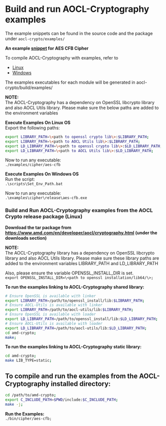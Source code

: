 # Build and run AOCL-Cryptography examples

The example snippets can be found in the source code and the package under `aocl-crypto/examples/`

**An example [snippet](https://github.com/amd/aocl-crypto/blob/main/examples/cipher/aes-cfb.c) for AES CFB Cipher**

To compile AOCL-Cryptography with examples, refer to
- [ Linux ](BUILD)
- [ Windows ](BUILD_Windows)

The examples executables for each module will be generated in aocl-crypto/build/examples/

**NOTE:**  
The AOCL-Cryptography has a dependency on OpenSSL libcrypto library and also AOCL Utils library.
Please make sure the below paths are added to the environment variables 

[//]: # (There are spaces intentionaly left to break line below)

**Execute Examples On Linux OS**  
Export the following paths:  

```bash
export LIBRARY_PATH=\<path to openssl crypto lib\>:$LIBRARY_PATH;
export LIBRARY_PATH=\<path to AOCL Utils lib\>:$LIBRARY_PATH;
export LD_LIBRARY_PATH=\<path to openssl crypto lib\>:$LD_LIBRARY_PATH;
export LD_LIBRARY_PATH=\<path to AOCL Utils lib\>:$LD_LIBRARY_PATH;
```

Now to run any executable:  
`./examples/cipher/aes-cfb`


**Execute Examples On Windows OS**  
Run the script:  
`.\scripts\Set_Env_Path.bat`


Now to run any executable:  
`.\examples\cipher\release\aes-cfb.exe`


### Build and Run AOCL-Cryptography examples from the AOCL Crypto release package (Linux)

**Download the tar package from https://www.amd.com/en/developer/aocl/cryptography.html (under the downloads section)**

**NOTE:**  
The AOCL-Cryptography library has a dependency on OpenSSL libcrypto library and also AOCL Utils library.
Please make sure these library paths are added to the environment variables LIBRARY_PATH and LD_LIBRARY_PATH

Also, please ensure the variable OPENSSL_INSTALL_DIR is set.  
`export OPENSSL_INSTALL_DIR=\<path to openssl installation/lib64/\>;`


**To run the examples linking to AOCL-Cryptography shared library:**  

```bash
# Ensure OpenSSL is available with linker
export LIBRARY_PATH=/path/to/openssl_install/lib:$LIBRARY_PATH; 
# Ensure AOCL-Utils is available with linker
export LIBRARY_PATH=/path/to/aocl-utils/lib:$LIBRARY_PATH; 
# Ensure OpenSSL is available with loader
export LD_LIBRARY_PATH=/path/to/openssl_install/lib:$LD_LIBRARY_PATH; 
# Ensure AOCL-Utils is available with loader
export LD_LIBRARY_PATH=/path/to/aocl-utils/lib:$LD_LIBRARY_PATH; 
cd amd-crypto;
make;
```


**To run the examples linking to AOCL-Cryptography static library:**  

```bash
cd amd-crypto;
make LIB_TYPE=static;
```


## To compile and run the examples from the AOCL-Cryptography installed directory:  
```bash
cd /path/to/amd-crypto;
export C_INCLUDE_PATH=$PWD/include:$C_INCLUDE_PATH;
make -j;
```

**Run the Examples:**  
`./bin/cipher/aes-cfb;`
